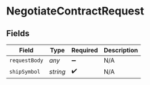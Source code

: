 # NegotiateContractRequest


## Fields

| Field              | Type               | Required           | Description        |
| ------------------ | ------------------ | ------------------ | ------------------ |
| `requestBody`      | *any*              | :heavy_minus_sign: | N/A                |
| `shipSymbol`       | *string*           | :heavy_check_mark: | N/A                |